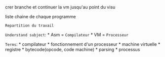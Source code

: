 crer branche et continuer la vm jusqu'au point du visu

liste chaine de chaque programme

`Repartition du travail`

`Understand subject`:
	* Asm = `Compilateur`
	* VM = `Processeur`

`Terms`:
	* compilateur
	* fonctionnement d'un processeur
	* machine virtuelle
	* registre
	* bytecode(opcode, code machine)
	* parsing
	* processus
